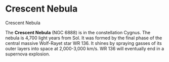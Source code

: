 # Crescent Nebula
Crescent Nebula
 		 	 

The **Crescent Nebula** (NGC 6888) is in the constellation Cygnus. The nebula is 4,700 light years from Sol. It was formed by the final phase of the central massive Wolf-Rayet star WR 136. It shines by spraying gasses of its outer layers into space at 2,000-3,000 km/s. WR 136 will eventually end in a supernova explosion.